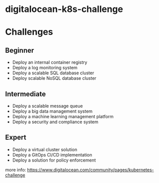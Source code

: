 # digitalocean-k8s-challenge

# Challenges
## Beginner
- Deploy an internal container registry
- Deploy a log monitoring system
- Deploy a scalable SQL database cluster
- Deploy scalable NoSQL database cluster
## Intermediate
- Deploy a scalable message queue
- Deploy a big data management system
- Deploy a machine learning management platform
- Deploy a security and compliance system
## Expert
- Deploy a virtual cluster solution
- Deploy a GitOps CI/CD implementation
- Deploy a solution for policy enforcement

more info: https://www.digitalocean.com/community/pages/kubernetes-challenge
